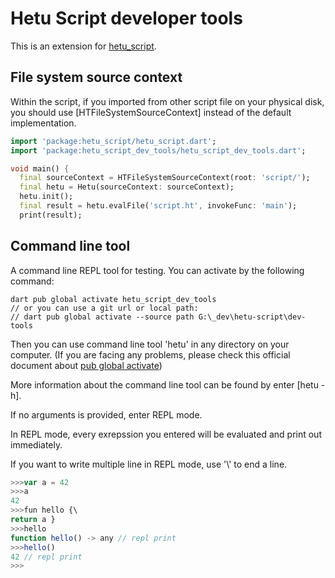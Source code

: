 # Hetu Script developer tools

This is an extension for [hetu_script](https://pub.dev/packages/hetu_script).

## File system source context

Within the script, if you imported from other script file on your physical disk, you should use [HTFileSystemSourceContext] instead of the default implementation.

```dart
import 'package:hetu_script/hetu_script.dart';
import 'package:hetu_script_dev_tools/hetu_script_dev_tools.dart';

void main() {
  final sourceContext = HTFileSystemSourceContext(root: 'script/');
  final hetu = Hetu(sourceContext: sourceContext);
  hetu.init();
  final result = hetu.evalFile('script.ht', invokeFunc: 'main');
  print(result);
```

## Command line tool

A command line REPL tool for testing. You can activate by the following command:

```
dart pub global activate hetu_script_dev_tools
// or you can use a git url or local path:
// dart pub global activate --source path G:\_dev\hetu-script\dev-tools
```

Then you can use command line tool 'hetu' in any directory on your computer. (If you are facing any problems, please check this official document about [pub global activate](https://dart.dev/tools/pub/cmd/pub-global))

More information about the command line tool can be found by enter [hetu -h].

If no arguments is provided, enter REPL mode.

In REPL mode, every exrepssion you entered will be evaluated and print out immediately.

If you want to write multiple line in REPL mode, use '\\' to end a line.

```typescript
>>>var a = 42
>>>a
42
>>>fun hello {\
return a }
>>>hello
function hello() -> any // repl print
>>>hello()
42 // repl print
>>>
```
